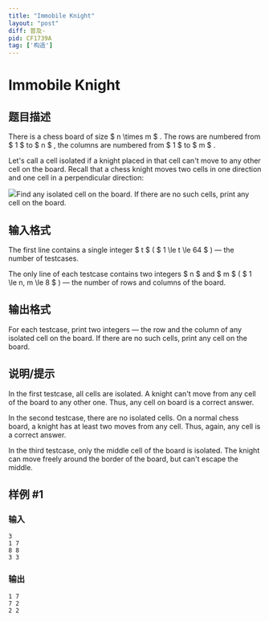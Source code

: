 ```yaml
---
title: "Immobile Knight"
layout: "post"
diff: 普及-
pid: CF1739A
tag: ['构造']
---
```


# Immobile Knight

## 题目描述

There is a chess board of size $ n \times m $ . The rows are numbered from $ 1 $ to $ n $ , the columns are numbered from $ 1 $ to $ m $ .

Let's call a cell isolated if a knight placed in that cell can't move to any other cell on the board. Recall that a chess knight moves two cells in one direction and one cell in a perpendicular direction:

 ![](https://cdn.luogu.com.cn/upload/vjudge_pic/CF1739A/a0d7d8c62ba0d8d73d58490b8d2222f35ced96b2.png)Find any isolated cell on the board. If there are no such cells, print any cell on the board.

## 输入格式

The first line contains a single integer $ t $ ( $ 1 \le t \le 64 $ ) — the number of testcases.

The only line of each testcase contains two integers $ n $ and $ m $ ( $ 1 \le n, m \le 8 $ ) — the number of rows and columns of the board.

## 输出格式

For each testcase, print two integers — the row and the column of any isolated cell on the board. If there are no such cells, print any cell on the board.

## 说明/提示

In the first testcase, all cells are isolated. A knight can't move from any cell of the board to any other one. Thus, any cell on board is a correct answer.

In the second testcase, there are no isolated cells. On a normal chess board, a knight has at least two moves from any cell. Thus, again, any cell is a correct answer.

In the third testcase, only the middle cell of the board is isolated. The knight can move freely around the border of the board, but can't escape the middle.

## 样例 #1

### 输入

```
3
1 7
8 8
3 3
```

### 输出

```
1 7
7 2
2 2
```

